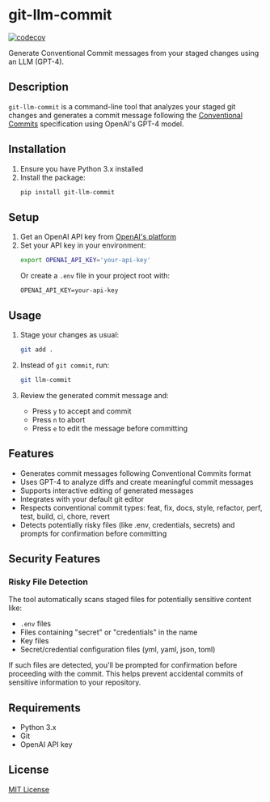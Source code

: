 # git-llm-commit

[![codecov](https://codecov.io/github/syntax-sherlock/git-llm-commit/graph/badge.svg?token=YZECGT1JIF)](https://codecov.io/github/syntax-sherlock/git-llm-commit)

Generate Conventional Commit messages from your staged changes using an LLM (GPT-4).

## Description

`git-llm-commit` is a command-line tool that analyzes your staged git changes and generates a commit message following the [Conventional Commits](https://www.conventionalcommits.org/) specification using OpenAI's GPT-4 model.

## Installation

1. Ensure you have Python 3.x installed
2. Install the package:
   ```bash
   pip install git-llm-commit
   ```

## Setup

1. Get an OpenAI API key from [OpenAI's platform](https://platform.openai.com/)
2. Set your API key in your environment:
   ```bash
   export OPENAI_API_KEY='your-api-key'
   ```
   Or create a `.env` file in your project root with:
   ```
   OPENAI_API_KEY=your-api-key
   ```

## Usage

1. Stage your changes as usual:

   ```bash
   git add .
   ```

2. Instead of `git commit`, run:

   ```bash
   git llm-commit
   ```

3. Review the generated commit message and:
   - Press `y` to accept and commit
   - Press `n` to abort
   - Press `e` to edit the message before committing

## Features

- Generates commit messages following Conventional Commits format
- Uses GPT-4 to analyze diffs and create meaningful commit messages
- Supports interactive editing of generated messages
- Integrates with your default git editor
- Respects conventional commit types: feat, fix, docs, style, refactor, perf, test, build, ci, chore, revert
- Detects potentially risky files (like .env, credentials, secrets) and prompts for confirmation before committing

## Security Features

### Risky File Detection

The tool automatically scans staged files for potentially sensitive content like:

- `.env` files
- Files containing "secret" or "credentials" in the name
- Key files
- Secret/credential configuration files (yml, yaml, json, toml)

If such files are detected, you'll be prompted for confirmation before proceeding with the commit. This helps prevent accidental commits of sensitive information to your repository.

## Requirements

- Python 3.x
- Git
- OpenAI API key

## License

[MIT License](LICENSE)
